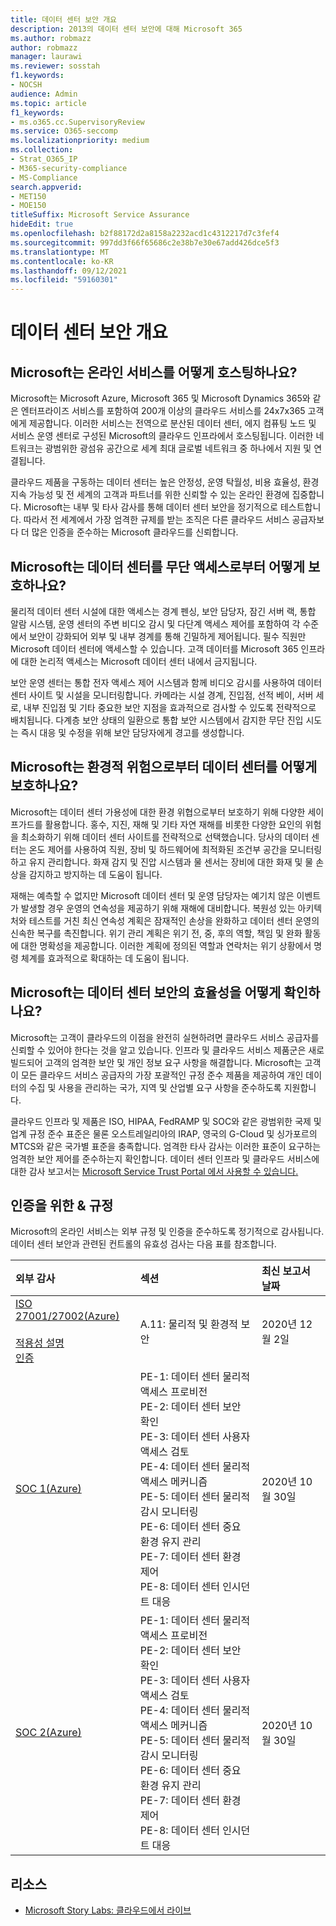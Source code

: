 ```yaml
---
title: 데이터 센터 보안 개요
description: 2013의 데이터 센터 보안에 대해 Microsoft 365
ms.author: robmazz
author: robmazz
manager: laurawi
ms.reviewer: sosstah
f1.keywords:
- NOCSH
audience: Admin
ms.topic: article
f1_keywords:
- ms.o365.cc.SupervisoryReview
ms.service: O365-seccomp
ms.localizationpriority: medium
ms.collection:
- Strat_O365_IP
- M365-security-compliance
- MS-Compliance
search.appverid:
- MET150
- MOE150
titleSuffix: Microsoft Service Assurance
hideEdit: true
ms.openlocfilehash: b2f88172d2a8158a2232acd1c4312217d7c3fef4
ms.sourcegitcommit: 997dd3f66f65686c2e38b7e30e67add426dce5f3
ms.translationtype: MT
ms.contentlocale: ko-KR
ms.lasthandoff: 09/12/2021
ms.locfileid: "59160301"
---
```

# <a name="datacenter-security-overview"></a>데이터 센터 보안 개요

## <a name="how-does-microsoft-host-its-online-services"></a>Microsoft는 온라인 서비스를 어떻게 호스팅하나요?

Microsoft는 Microsoft Azure, Microsoft 365 및 Microsoft Dynamics 365와 같은 엔터프라이즈 서비스를 포함하여 200개 이상의 클라우드 서비스를 24x7x365 고객에게 제공합니다. 이러한 서비스는 전역으로 분산된 데이터 센터, 에지 컴퓨팅 노드 및 서비스 운영 센터로 구성된 Microsoft의 클라우드 인프라에서 호스팅됩니다. 이러한 네트워크는 광범위한 광섬유 공간으로 세계 최대 글로벌 네트워크 중 하나에서 지원 및 연결됩니다.

클라우드 제품을 구동하는 데이터 센터는 높은 안정성, 운영 탁월성, 비용 효율성, 환경 지속 가능성 및 전 세계의 고객과 파트너를 위한 신뢰할 수 있는 온라인 환경에 집중합니다. Microsoft는 내부 및 타사 감사를 통해 데이터 센터 보안을 정기적으로 테스트합니다. 따라서 전 세계에서 가장 엄격한 규제를 받는 조직은 다른 클라우드 서비스 공급자보다 더 많은 인증을 준수하는 Microsoft 클라우드를 신뢰합니다.

## <a name="how-does-microsoft-protect-its-datacenters-from-unauthorized-access"></a>Microsoft는 데이터 센터를 무단 액세스로부터 어떻게 보호하나요?

물리적 데이터 센터 시설에 대한 액세스는 경계 펜싱, 보안 담당자, 잠긴 서버 랙, 통합 알람 시스템, 운영 센터의 주변 비디오 감시 및 다단계 액세스 제어를 포함하여 각 수준에서 보안이 강화되어 외부 및 내부 경계를 통해 긴밀하게 제어됩니다. 필수 직원만 Microsoft 데이터 센터에 액세스할 수 있습니다. 고객 데이터를 Microsoft 365 인프라에 대한 논리적 액세스는 Microsoft 데이터 센터 내에서 금지됩니다.

보안 운영 센터는 통합 전자 액세스 제어 시스템과 함께 비디오 감시를 사용하여 데이터 센터 사이트 및 시설을 모니터링합니다. 카메라는 시설 경계, 진입점, 선적 베이, 서버 세로, 내부 진입점 및 기타 중요한 보안 지점을 효과적으로 검사할 수 있도록 전략적으로 배치됩니다. 다계층 보안 상태의 일환으로 통합 보안 시스템에서 감지한 무단 진입 시도는 즉시 대응 및 수정을 위해 보안 담당자에게 경고를 생성합니다.

## <a name="how-does-microsoft-protect-its-datacenters-from-environmental-hazards"></a>Microsoft는 환경적 위험으로부터 데이터 센터를 어떻게 보호하나요?

Microsoft는 데이터 센터 가용성에 대한 환경 위협으로부터 보호하기 위해 다양한 세이프가드를 활용합니다. 홍수, 지진, 재해 및 기타 자연 재해를 비롯한 다양한 요인의 위험을 최소화하기 위해 데이터 센터 사이트를 전략적으로 선택했습니다. 당사의 데이터 센터는 온도 제어를 사용하여 직원, 장비 및 하드웨어에 최적화된 조건부 공간을 모니터링하고 유지 관리합니다. 화재 감지 및 진압 시스템과 물 센서는 장비에 대한 화재 및 물 손상을 감지하고 방지하는 데 도움이 됩니다.

재해는 예측할 수 없지만 Microsoft 데이터 센터 및 운영 담당자는 예기치 않은 이벤트가 발생할 경우 운영의 연속성을 제공하기 위해 재해에 대비합니다. 복원성 있는 아키텍처와 테스트를 거친 최신 연속성 계획은 잠재적인 손상을 완화하고 데이터 센터 운영의 신속한 복구를 촉진합니다. 위기 관리 계획은 위기 전, 중, 후의 역할, 책임 및 완화 활동에 대한 명확성을 제공합니다. 이러한 계획에 정의된 역할과 연락처는 위기 상황에서 명령 체계를 효과적으로 확대하는 데 도움이 됩니다.

## <a name="how-does-microsoft-verify-the-effectiveness-of-datacenter-security"></a>Microsoft는 데이터 센터 보안의 효율성을 어떻게 확인하나요?

Microsoft는 고객이 클라우드의 이점을 완전히 실현하려면 클라우드 서비스 공급자를 신뢰할 수 있어야 한다는 것을 알고 있습니다. 인프라 및 클라우드 서비스 제품군은 새로 빌드되어 고객의 엄격한 보안 및 개인 정보 요구 사항을 해결합니다. Microsoft는 고객이 모든 클라우드 서비스 공급자의 가장 포괄적인 규정 준수 제품을 제공하여 개인 데이터의 수집 및 사용을 관리하는 국가, 지역 및 산업별 요구 사항을 준수하도록 지원합니다.

클라우드 인프라 및 제품은 ISO, HIPAA, FedRAMP 및 SOC와 같은 광범위한 국제 및 업계 규정 준수 표준은 물론 오스트레일리아의 IRAP, 영국의 G-Cloud 및 싱가포르의 MTCS와 같은 국가별 표준을 충족합니다. 엄격한 타사 감사는 이러한 표준이 요구하는 엄격한 보안 제어를 준수하는지 확인합니다. 데이터 센터 인프라 및 클라우드 서비스에 대한 감사 보고서는 [Microsoft Service Trust Portal 에서 사용할 수 있습니다.](https://servicetrust.microsoft.com/)

## <a name="related-external-regulations--certifications"></a>인증을 위한 & 규정

Microsoft의 온라인 서비스는 외부 규정 및 인증을 준수하도록 정기적으로 감사됩니다. 데이터 센터 보안과 관련된 컨트롤의 유효성 검사는 다음 표를 참조합니다.

| **외부 감사** | **섹션** | **최신 보고서 날짜** |
|:--------------------|:------------|:-----------------------|  
| [ISO 27001/27002(Azure)](https://servicetrust.microsoft.com/ViewPage/MSComplianceGuideV3?command=Download&downloadType=Document&downloadId=e9116047-f327-430c-a83f-166b7e561ad6&tab=7027ead0-3d6b-11e9-b9e1-290b1eb4cdeb&docTab=7027ead0-3d6b-11e9-b9e1-290b1eb4cdeb_ISO_Reports) <br><br> [적용성 설명](https://servicetrust.microsoft.com/ViewPage/MSComplianceGuideV3?command=Download&downloadType=Document&downloadId=00af6c3e-7f3e-4e0d-8b0e-79f45ef2cef1&tab=7027ead0-3d6b-11e9-b9e1-290b1eb4cdeb&docTab=7027ead0-3d6b-11e9-b9e1-290b1eb4cdeb_ISO_Reports) <br> [인증](https://servicetrust.microsoft.com/ViewPage/MSComplianceGuideV3?command=Download&downloadType=Document&downloadId=d7af5304-3a31-40e6-9abb-e26352305d41&tab=7027ead0-3d6b-11e9-b9e1-290b1eb4cdeb&docTab=7027ead0-3d6b-11e9-b9e1-290b1eb4cdeb_ISO_Reports) | A.11: 물리적 및 환경적 보안 | 2020년 12월 2일 |
| [SOC 1(Azure)](https://servicetrust.microsoft.com/ViewPage/MSComplianceGuideV3?command=Download&downloadType=Document&downloadId=66043614-5628-4e26-83be-057eb3bb026c&tab=7027ead0-3d6b-11e9-b9e1-290b1eb4cdeb&docTab=7027ead0-3d6b-11e9-b9e1-290b1eb4cdeb_SOC_%2F_SSAE_16_Reports) | PE-1: 데이터 센터 물리적 액세스 프로비전 <br> PE-2: 데이터 센터 보안 확인 <br> PE-3: 데이터 센터 사용자 액세스 검토 <br> PE-4: 데이터 센터 물리적 액세스 메커니즘 <br> PE-5: 데이터 센터 물리적 감시 모니터링 <br> PE-6: 데이터 센터 중요 환경 유지 관리 <br> PE-7: 데이터 센터 환경 제어 <br> PE-8: 데이터 센터 인시던트 대응 | 2020년 10월 30일 |
| [SOC 2(Azure)](https://servicetrust.microsoft.com/ViewPage/MSComplianceGuideV3?command=Download&downloadType=Document&downloadId=ce5bfbea-3514-40ae-a8a6-3617106a0b56&tab=7027ead0-3d6b-11e9-b9e1-290b1eb4cdeb&docTab=7027ead0-3d6b-11e9-b9e1-290b1eb4cdeb_SOC_%2F_SSAE_16_Reports) | PE-1: 데이터 센터 물리적 액세스 프로비전 <br> PE-2: 데이터 센터 보안 확인 <br> PE-3: 데이터 센터 사용자 액세스 검토 <br> PE-4: 데이터 센터 물리적 액세스 메커니즘 <br> PE-5: 데이터 센터 물리적 감시 모니터링 <br> PE-6: 데이터 센터 중요 환경 유지 관리 <br> PE-7: 데이터 센터 환경 제어 <br> PE-8: 데이터 센터 인시던트 대응 | 2020년 10월 30일 |

## <a name="resources"></a>리소스

- [Microsoft Story Labs: 클라우드에서 라이브](https://news.microsoft.com/stories/microsoft-datacenter-tour/)